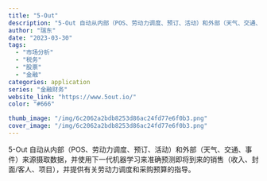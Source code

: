 ```yaml
---
title: "5-Out"
description: "5-Out 自动从内部（POS、劳动力调度、预订、活动）和外部（天气、交通、事件）来源摄取数据，并使用下一代机器学习来准"
author: "瑞东"
date: "2023-03-30"
tags:
  - "市场分析"
  - "税务"
  - "股票"
  - "金融"
categories: application
series: "金融财务"
website_link: "https://www.5out.io/"
color: "#666"

thumb_image: "/img/6c2062a2bdb8253d86ac24fd77e6f0b3.png"
cover_image: "/img/6c2062a2bdb8253d86ac24fd77e6f0b3.png"
---
```


5-Out 自动从内部（POS、劳动力调度、预订、活动）和外部（天气、交通、事件）来源摄取数据，并使用下一代机器学习来准确预测即将到来的销售（收入、封面/客人、项目），并提供有关劳动力调度和采购预算的指导。